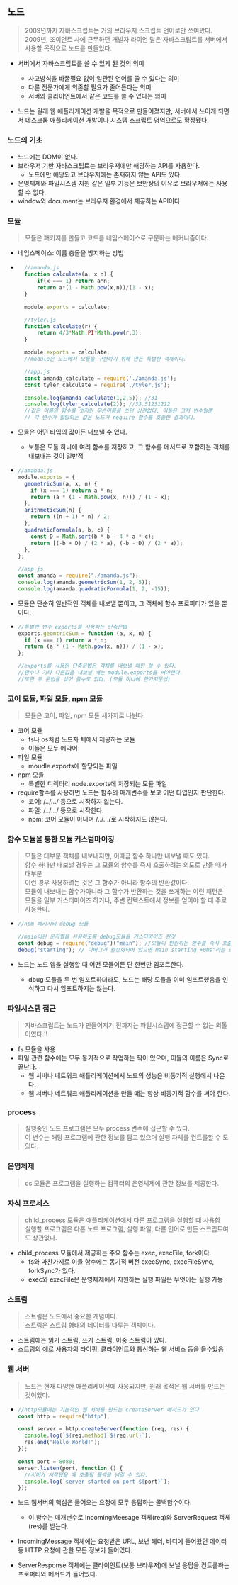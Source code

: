 ## 노드

> 2009년까지 자바스크립트는 거의 브라우저 스크립트 언어로만 쓰여왔다.
> <br> 2009년, 조이언트 사에 근무하던 개발자 라이언 달은 자바스크립트를 서버에서 사용할 목적으로 노드를 만들었다.

- 서버에서 자바스크립트를 쓸 수 있게 된 것의 의미

  - 사고방식을 바꿀필요 없이 일관된 언어를 쓸 수 있다는 의미
  - 다른 전문가에게 의존할 필요가 줄어든다는 의미
  - 서버와 클라이언트에서 같은 코드를 쓸 수 있다는 의미

- 노드는 원래 웹 애플리케이션 개발을 목적으로 만들어졌지만, 서버에서 쓰이게 되면서 데스크톱 애플리케이션 개발이나 시스템 스크립트 영역으로도 확장됐다.

### 노드의 기초

- 노드에는 DOM이 없다.
- 브라우저 기반 자바스크립트는 브라우저에만 해당하는 API를 사용한다.
  - 노드에만 해당되고 브라우저에는 존재하지 않는 API도 있다.
- 운영체제와 파일시스템 지원 같은 일부 기능은 보안상의 이유로 브라우저에는 사용할 수 없다.
- window와 document는 브라우저 환경에서 제공하는 API이다.

### 모듈

> 모듈은 패키지를 만들고 코드를 네임스페이스로 구분하는 메커니즘이다.

- 네임스페이스: 이름 충돌을 방지하는 방법
- ```js
    //amanda.js
    function calculate(a, x n) {
        if(x === 1) return a*n;
        return a*(1 - Math.pow(x,n))/(1 - x);
    }

    module.exports = calculate;

    //tyler.js
    function calculate(r) {
        return 4/3*Math.PI*Math.pow(r,3);
    }

    module.exports = calculate;
    //module은 노드에서 모듈을 구현하기 위해 만든 특별한 객체이다.

    //app.js
    const amanda_calculate = require('./amanda.js');
    const tyler_calculate = require('./tyler.js');

    console.log(amanda_caclulate(1,2,5)); //31
    console.log(tyler_calculate(2)); //33.51231212
    //같은 이름의 함수를 썻지만 무슨이름을 쓰던 상관없다. 이들은 그저 변수일뿐
    // 각 변수가 할당되는 값은 노드가 require 함수를 호출한 결과이다.
  ```

- 모듈은 어떤 타입의 값이든 내보낼 수 있다.

  - 보통은 모듈 하나에 여러 함수를 저장하고, 그 함수를 메서드로 포함하는 객체를 내보내는 것이 일반적

- ```js
  //amanda.js
  module.exports = {
    geometricSum(a, x, n) {
      if (x === 1) return a * n;
      return (a * (1 - Math.pow(x, n))) / (1 - x);
    },
    arithmeticSum(n) {
      return ((n + 1) * n) / 2;
    },
    quadraticFormula(a, b, c) {
      const D = Math.sqrt(b * b - 4 * a * c);
      return [(-b + D) / (2 * a), (-b - D) / (2 * a)];
    },
  };

  //app.js
  const amanda = require("./amanda.js");
  console.log(amanda.geometricSum(1, 2, 5));
  console.log(amanda.quadraticFormula(1, 2, -15));
  ```

- 모듈은 단순히 일반적인 객체를 내보낼 뿐이고, 그 객체에 함수 프로퍼티가 있을 뿐이다.
- ```js
  //특별한 변수 exports를 사용하는 단축문법
  exports.geomtricSum = function (a, x, n) {
    if (x === 1) return a * n;
    return (a * (1 - Math.pow(x, n))) / (1 - x);
  };

  //exports를 사용한 단축문법은 객체를 내보낼 때만 쓸 수 있다.
  //함수나 기타 다른값을 내보낼 때는 module.exports를 써야한다.
  //또한 두 문법을 섞어 쓸수도 없다. (모듈 하나에 한가지문법)
  ```

### 코어 모듈, 파일 모듈, npm 모듈

> 모듈은 코어, 파일, npm 모듈 세가지로 나뉜다.

- 코어 모듈
  - fs나 os처럼 노드자 체에서 제공하는 모듈
  - 이들은 모두 예약어
- 파일 모듈
  - moudle.exports에 할당되는 파일
- npm 모듈
  - 특별한 디렉터리 node.exports에 저장되는 모듈 파일
- require함수를 사용하면 노드는 함수의 매개변수를 보고 어떤 타입인지 판단한다.
  - 코어: /../.../ 등으로 시작하지 않는다.
  - 파일: /../.../ 등으로 시작한다.
  - npm: 코어 모듈이 아니며 /../.../로 시작하지도 않는다.

### 함수 모듈을 통한 모듈 커스텀마이징

> 모듈은 대부분 객체를 내보내지만, 이따금 함수 하나만 내보낼 때도 있다. <br>함수 하나만 내보낼 경우는 그 모듈의 함수를 즉시 호출하려는 의도로 만들 때가 대부분
> <br>이런 경우 사용하려는 것은 그 함수가 아니라 함수의 반환값이다.
> <br>모듈이 내보내는 함수가아니라 그 함수가 반환하는 것을 쓰게하는 이런 패턴은 모듈을 일부 커스터마이즈 하거나, 주변 컨텍스트에서 정보를 얻어야 할 때 주로 사용한다.

- ```js
  //npm 패키지의 debug 모듈

  //main이란 문자열을 사용하도록 debug모듈을 커스터마이즈 한것
  const debug = require("debug")("main"); //모듈이 반환하는 함수를 즉시 호출할 수 있다.
  debug("starting"); // 디버그가 활성화되어 있으면 main starting +0ms"라는 로그를 남김
  ```

- 노드는 노드 앱을 실행할 때 어떤 모듈이든 단 한번만 임포트한다.
  - dbug 모듈을 두 번 임포트하더라도, 노드는 해당 모듈을 이미 임포트했음을 인식하고 다시 임포트하지는 않는다.

### 파일시스템 접근

> 자바스크립트는 노드가 만들어지기 전까지는 파일시스템에 접근할 수 없는 외톨이였다.!!

- fs 모듈을 사용
- 파일 관련 함수에는 모두 동기적으로 작업하는 짝이 있으며, 이들의 이름은 Sync로 끝난다.
  - 웹 서버나 네트워크 애플리케이션에서 노드의 성능은 비동기적 실행에서 나온다.
  - 웹 서버나 네트워크 애플리케이션을 만들 떄는 항상 비동기적 함수를 써야 한다.

### process

> 실행중인 노드 프로그램은 모두 process 변수에 접근할 수 있다.
> <br> 이 변수는 해당 프로그램에 관한 정보를 담고 있으며 실행 자체를 컨트롤할 수 도 있다.

### 운영체제

> os 모듈은 프로그램을 실행하는 컴퓨터의 운영체제에 관한 정보를 제공한다.

### 자식 프로세스

> child_process 모듈은 애플리케이션에서 다른 프로그램을 실행할 떄 사용함
> <br> 실행할 프로그램은 다른 노드 프로그램, 실행 파일, 다른 언어로 만든 스크립트여도 상관없다.

- child_process 모듈에서 제공하는 주요 함수는 exec, execFile, fork이다.
  - fs와 마찬가지로 이들 함수에는 동기적 버전 execSync, execFileSync, forkSync가 있다.
  - exec와 execFile은 운영체제에서 지원하는 실행 파일은 무엇이든 실행 가능

### 스트림

> 스트림은 노드에서 중요한 개념이다.
> <br> 스트림은 스트림 형태의 데이터를 다루는 객체이다.

- 스트림에는 읽기 스트림, 쓰기 스트림, 이중 스트림이 있다.
- 스트림의 예로 사용자의 타이핑, 클라이언트와 통신하는 웹 서비스 등을 들수있음

### 웹 서버

> 노드는 현재 다양한 애플리케이션에 사용되지만, 원래 목적은 웹 서버를 만드는 것이었다.

- ```js
  //http모듈에는 기본적인 웹 서버를 만드는 createServer 메서드가 있다.
  const http = require("http");

  const server = http.createServer(function (req, res) {
    console.log(`${req.method} ${req.url}`);
    res.end("Hello World!");
  });

  const port = 8080;
  server.listen(port, function () {
    //서버가 시작됐을 때 호출될 콜백을 넘길 수 있다.
    console.log(`server started on port ${port}`);
  });
  ```

- 노드 웹서버의 핵심은 들어오는 요청에 모두 응답하는 콜백함수이다.
  - 이 함수는 매개변수로 IncomingMeesage 객체(req)와 ServerRequest 객체(res)를 받는다.
- IncomingMessage 객체에는 요청받은 URL, 보낸 헤더, 바디에 들어왔던 데이터 등 HTTP 요청에 관한 모든 정보가 들어있다.
- ServerResponse 객체에는 클라이언트(보통 브라우저)에 보낼 응답을 컨트롤하는 프로퍼티와 메서드가 들어있다.
